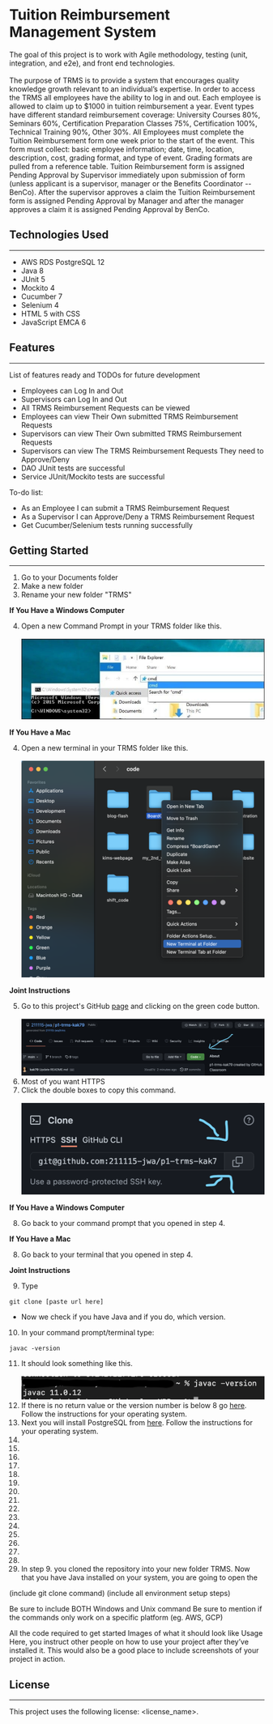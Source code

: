 # Tuition Reimbursement Management System

The goal of this project is to work with Agile methodology, testing (unit, integration, and e2e), and front end technologies.<br><br>
The purpose of TRMS is to provide a system that encourages quality knowledge growth relevant to an individual’s expertise.  In order to access the TRMS all employees have the ability to log in and out.  Each employee is allowed to claim up to $1000 in tuition reimbursement a year.  Event types have different standard reimbursement coverage: University Courses 80%, Seminars 60%, Certification Preparation Classes 75%, Certification 100%, Technical Training 90%, Other 30%.  All Employees must complete the Tuition Reimbursement form one week prior to the start of the event.  This form must collect: basic employee information; date, time, location, description, cost, grading format, and type of event.  Grading formats are pulled from a reference table.  Tuition Reimbursement form is assigned Pending Approval by Supervisor immediately upon submission of form (unless applicant is a supervisor, manager or the Benefits Coordinator -- BenCo).  After the supervisor approves a claim the Tuition Reimbursement form is assigned Pending Approval by Manager and after the manager approves a claim it is assigned Pending Approval by BenCo.


## Technologies Used

-------------

* AWS RDS PostgreSQL 12
* Java 8
* JUnit 5
* Mockito 4
* Cucumber 7
* Selenium 4
* HTML 5 with CSS
* JavaScript EMCA 6

## Features

-------------

List of features ready and TODOs for future development

* Employees can Log In and Out
* Supervisors can Log In and Out
* All TRMS Reimbursement Requests can be viewed
* Employees can view Their Own submitted TRMS Reimbursement Requests
* Supervisors can view Their Own submitted TRMS Reimbursement Requests
* Supervisors can view The TRMS Reimbursement Requests They need to Approve/Deny
* DAO JUnit tests are successful
* Service JUnit/Mockito tests are successful

To-do list:

* As an Employee I can submit a TRMS Reimbursement Request
* As a Supervisor I can  Approve/Deny a TRMS Reimbursement Request
* Get Cucumber/Selenium tests running successfully

## Getting Started

------------------



1. Go to your Documents folder
2. Make a new folder
3. Rename your new folder "TRMS"

**If You Have a Windows Computer**

4. Open a new Command Prompt in your TRMS folder like this. <br><br> ![cmd](./cmdPic.jpeg)

**If You Have a Mac**

4. Open a new terminal in your TRMS folder like this. <br><br> ![terminal](./terminalAtFolder.png)

**Joint Instructions**

5. Go to this project's GitHub [page](https://github.com/211115-jwa/p1-trms-kak79) and clicking on the green code button. <br><br> ![Green-Button](./here.png)
6. Most of you want HTTPS
7. Click the double boxes to copy this command. <br><br> ![copy](./Copy.png)

**If You Have a Windows Computer**

8. Go back to your command prompt that you opened in step 4.

**If You Have a Mac**

8. Go back to your terminal that you opened in step 4.

**Joint Instructions**

9. Type
```
git clone [paste url here]
```
- Now we check if you have Java and if you do, which version.
10. In your command prompt/terminal type:
```
javac -version
```
11. It should look something like this. <br><br> ![javaVersion](./javaVer.png)
12. If there is no return value or the version number is below 8 go [here](https://www3.ntu.edu.sg/home/ehchua/programming/howto/JDK_Howto.html). Follow the instructions for your operating system.
13. Next you will install PostgreSQL from [here](https://www.postgresqltutorial.com/install-postgresql/).  Follow the instructions for your operating system.
14. 
15. 
16. 
17. 
18. 
19. 
20. 
21. 
22. 
23. 
24. 
25. 
26. 
27. 
28. 
29. In step 9. you cloned the repository into your new folder TRMS.  Now that you have Java installed on your system, you are going to open the 













(include git clone command) (include all environment setup steps)

Be sure to include BOTH Windows and Unix command
Be sure to mention if the commands only work on a specific platform (eg. AWS, GCP)

All the code required to get started
Images of what it should look like
Usage
Here, you instruct other people on how to use your project after they’ve installed it. This would also be a good place to include screenshots of your project in action.

## License

---------

This project uses the following license: <license_name>.

